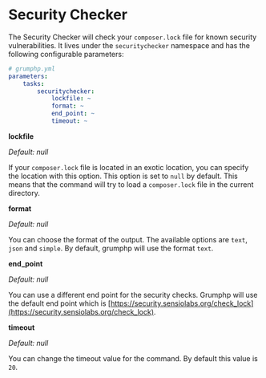 # Security Checker

The Security Checker will check your `composer.lock` file for known security vulnerabilities.
It lives under the `securitychecker` namespace and has the following configurable parameters:

```yaml
# grumphp.yml
parameters:
    tasks:
        securitychecker:
            lockfile: ~
            format: ~
            end_point: ~
            timeout: ~
```

**lockfile**

*Default: null*

If your `composer.lock` file is located in an exotic location, you can specify the location with this option. This option is set to `null` by default. This means that the command will try to load a `composer.lock` file in the current directory.

**format**

*Default: null*

You can choose the format of the output. The available options are `text`, `json` and `simple`. By default, grumphp will use the format `text`.

**end_point**

*Default: null*

You can use a different end point for the security checks. Grumphp will use the default end point which is [https://security.sensiolabs.org/check_lock](https://security.sensiolabs.org/check_lock).

**timeout**

*Default: null*

You can change the timeout value for the command. By default this value is `20`.

